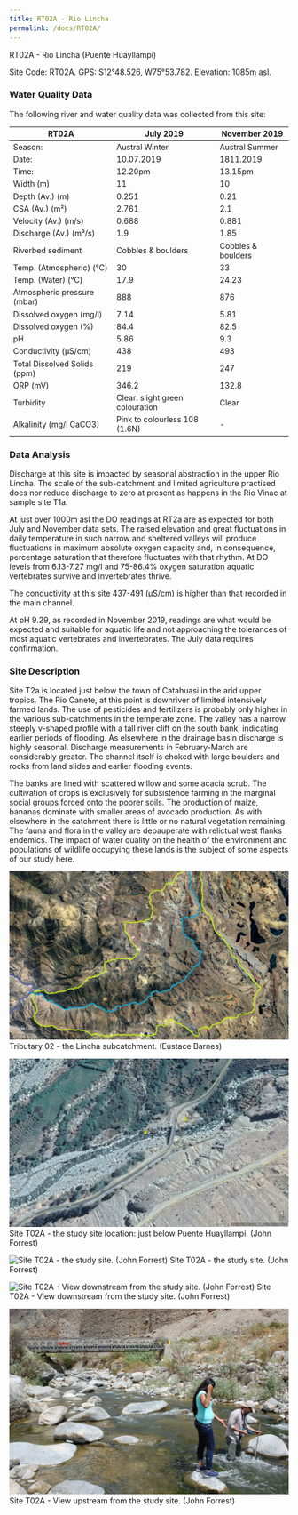 ```yaml
---
title: RT02A - Rio Lincha
permalink: /docs/RT02A/
---
```

RT02A - Rio Lincha (Puente Huayllampi)

Site Code: RT02A.  GPS: S12°48.526, W75°53.782. Elevation:
1085m asl.

### Water Quality Data

The following river and water quality data was collected from this site:

| RT02A                        | July 2019                     | November 2019            |
|------------------------------|-------------------------------|--------------------------|
| Season:                      | Austral Winter                | Austral Summer           |
| Date:                        | 10.07.2019                    | 1811.2019                |
| Time:                        | 12.20pm                       | 13.15pm                  |
| Width (m)                    | 11                            | 10                       |
| Depth (Av.) (m)              | 0.251                         | 0.21                     |
| CSA (Av.) (m²)               | 2.761                         | 2.1                      |
| Velocity (Av.) (m/s)         | 0.688                         | 0.881                    |
| Discharge (Av.) (m³/s)       | 1.9                           | 1.85                     |
| Riverbed sediment            | Cobbles & boulders            | Cobbles & boulders       |
| Temp. (Atmospheric) (°C)     | 30                            | 33                       |
| Temp. (Water) (°C)           | 17.9                          | 24.23                    |
| Atmospheric pressure (mbar)  | 888                           | 876                      |
| Dissolved oxygen (mg/l)      | 7.14                          | 5.81                     |
| Dissolved oxygen (%)         | 84.4                          | 82.5                     |
| pH                           | 5.86                          | 9.3                      |
| Conductivity (µS/cm)         | 438                           | 493                      |
| Total Dissolved Solids (ppm) | 219                           | 247                      |
| ORP (mV)                     | 346.2                         | 132.8                    |
| Turbidity                    | Clear: slight green colouration| Clear                  |
| Alkalinity (mg/l CaCO3)      | Pink to colourless 108 (1.6N) |  -                       |

### Data Analysis
Discharge at this site is impacted by seasonal abstraction in the upper Rio Lincha. The scale of the sub-catchment and limited agriculture practised does nor reduce discharge to zero at present as happens in the Rio Vinac at sample site T1a. 

At just over 1000m asl the DO readings at RT2a are as expected for both July and November data sets. The raised elevation and great fluctuations in daily temperature in such narrow and sheltered valleys will produce fluctuations in maximum absolute oxygen capacity and, in consequence, percentage saturation that therefore fluctuates with that rhythm. At DO levels from 6.13-7.27 mg/l and 75-86.4% oxygen saturation aquatic vertebrates survive and invertebrates thrive. 

The conductivity at this site 437-491 (µS/cm) is higher than that recorded in the main channel. 

At pH 9.29, as recorded in November 2019, readings are what would be expected and suitable for aquatic life and not approaching the tolerances of most aquatic vertebrates and invertebrates. The July data requires confirmation. 


### Site Description
Site T2a is located just below the town of Catahuasi in the arid upper tropics. The Rio Canete, at this point is downriver of limited intensively farmed lands. The use of pesticides and fertilizers is probably only higher in the various sub-catchments in the temperate zone. The valley has a narrow steeply v-shaped profile with a tall river cliff on the south bank, indicating earlier periods of flooding. As elsewhere in the drainage basin discharge is highly seasonal. Discharge measurements in February-March are considerably greater. The channel itself is choked with large boulders and rocks from land slides and earlier flooding events. 

The banks are lined with scattered willow and some acacia scrub. The cultivation of crops is exclusively for subsistence farming in the marginal social groups forced onto the poorer soils. The production of maize, bananas dominate with smaller areas of avocado production. As with elsewhere in the catchment there is little or no natural vegetation remaining. The fauna and flora in the valley are depauperate with relictual west flanks endemics. The impact of water quality on the health of the environment and populations of wildlife occupying these lands is the subject of some aspects of our study here. 


![Tributary T02 - the Lincha subcatchment. (Eustace Barnes)](/assets/SiteDescriptions/T2/T2Linchasubcatchment.jpg)
Tributary 02 - the Lincha subcatchment. (Eustace Barnes)


![Site T02A - the study site location. (John Forrest)](/assets/SiteDescriptions/T2/RT02ALowerLinchavalley.jpg)
Site T02A - the study site location: just below Puente Huayllampi. (John Forrest)


![Site T02A - the study site. (John Forrest)](/assets/SiteDescriptions/T2/T2AStudysite.JPG)
Site T02A - the study site. (John Forrest)


![Site T02A - View downstream from the study site. (John Forrest)](/assets/SiteDescriptions/T2/T2AViewdownstream.JPG)
Site T02A - View downstream from the study site. (John Forrest)


![Site T02A - View upstream from the study site. (John Forrest)](/assets/SiteDescriptions/T2/T2AViewupstream.JPG)
Site T02A - View upstream from the study site. (John Forrest)
